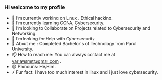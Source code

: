 ### Hi welcome to my profile 

- 🔭 I’m currently working on Linux , Ethical hacking.
- 🌱 I’m currently learning CCNA, Cybersecurity.
- 👯 I’m looking to Collaborate on Projects related to Cybersecurity and Networking.
- 🤔 I’m looking for Help with Cybersecurity.
- 💬 About me : Completed Bachelor's of Technology from Parul University.
- 📫 How to reach me: You can always contact me at variavismit@gmail.com .
- 😄 Pronouns: He/Him.
- ⚡ Fun fact: I have too much interest in linux and i just love cybersecurity.
